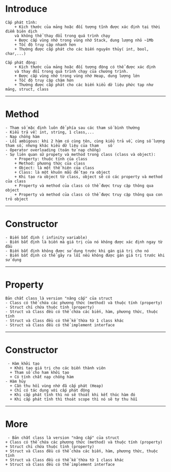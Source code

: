 # Introduce

    Cấp phát tĩnh:
        + Kích thước của mảng hoặc đối tượng tĩnh được xác định tại thời điểm biên dịch
        và không thể thay đổi trong quá trình chạy
        + Được cấp vùng nhớ trong vùng nhớ Stack, dung lượng nhỏ ~1Mb
        + Tốc độ truy cập nhanh hơn
        + Thường được cấp phát cho các biến nguyên thủy( int, bool, char,...)

    Cấp phát động:
        + Kích thước của mảng hoặc đối tượng động có thể được xác định
        và thay đổi trong quá trình chạy của chương trình.
        + Được cấp vùng nhớ trong vùng nhớ Heap, dung lượng lớn
        + Tốc độ truy cập chậm hơn
        + Thường được cấp phát cho các biến kiểu dữ liệu phức tạp như mảng, struct, class

---

# Method

    - Tham số mặc định luôn để phía sau các tham số bình thường
    - Kiểu trả về: int, string, 1 class,...
    - Nạp chồng hàm
    - Lỗi ambigous: khi 2 hàm có cùng tên, cùng kiểu trả về, cùng số lượng tham số, nhưng khác kiểu dữ liệu của tham    số
    - Operator overloading (toán tử nạp chồng)
    - Sự liên quan sữ propety và method trong class (class và object):
        + Property: thuộc tính của class
        + Method: phương thức của class
        + Object: là một thể hiện của class
        + Class: là một khuôn mẫu để tạo ra object
        + Khi tạo ra object từ class, object sẽ có các property và method của class
        + Property và method của class có thể được truy cập thông qua object
        + Property và method của class có thể được truy cập thông qua con trỏ object

---

# Constructor

    - Biến bất định ( infinity variable)
    - Biến bất định là biến mà giá trị của nó không được xác định ngay từ đầu
    - Biến bất định không được sử dụng trước khi gán giá trị cho nó
    - Biến bất định có thể gây ra lỗi nếu không được gán giá trị trước khi sử dụng

---

# Property

    Bản chất class là version "nâng cấp" của struct
    - Class có thể chứa các phương thức (method) và thuộc tính (property)
    - Struct chỉ chứa thuộc tính (property)
    - Struct và Class đều có thể chứa các biến, hàm, phương thức, thuộc tính
    - Struct và Class đều có thể kế thừa từ 1 class khác
    - Struct và Class đều có thể implement interface

---

# Constructor

     - Hàm khởi tạo
      + Khởi tạo giá trị cho các biến thành viên
      + Tham số cho ham khởi tạo
      + Có tính chất nạp chồng hàm
    - Hàm hủy
      + Cần thu hồi vùng nhớ đã cấp phát (Heap)
      + Chỉ có tác dụng với cấp phát động
      + Khi cấp phát tĩnh thì nó sẽ thoát khi kết thúc hàm đó
      + Khi cấp phát tĩnh thì thoát scope thì nó sẽ tự thu hồi

---

# More

     - Bản chất class là version "nâng cấp" của struct
    + Class có thể chứa các phương thức (method) và thuộc tính (property)
    + Struct chỉ chứa thuộc tính (property)
    + Struct và Class đều có thể chứa các biến, hàm, phương thức, thuộc tính
    + Struct và Class đều có thể kế thừa từ 1 class khác
    + Struct và Class đều có thể implement interface
